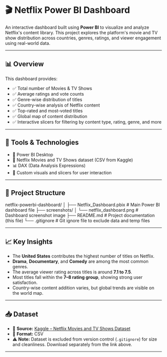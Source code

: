 # 🎬 Netflix Power BI Dashboard

An interactive dashboard built using **Power BI** to visualize and analyze Netflix's content library. This project explores the platform's movie and TV show distribution across countries, genres, ratings, and viewer engagement using real-world data.



---

## 📊 Overview

This dashboard provides:

- ✅ Total number of Movies & TV Shows
- ✅ Average ratings and vote counts
- ✅ Genre-wise distribution of titles
- ✅ Country-wise analysis of Netflix content
- ✅ Top-rated and most-voted titles
- ✅ Global map of content distribution
- ✅ Interactive slicers for filtering by content type, rating, genre, and more

---

## 🔧 Tools & Technologies

- 🧰 Power BI Desktop
- 📁 Netflix Movies and TV Shows dataset (CSV from Kaggle)
- 📊 DAX (Data Analysis Expressions)
- 🎨 Custom visuals and slicers for user interaction

---

## 📂 Project Structure

netflix-powerbi-dashboard/
│
├── Netflix_Dashboard.pbix # Main Power BI dashboard file
├── screenshots/
│ └── netflix_dashboard.png # Dashboard screenshot image
├── README.md # Project documentation (this file)
└── .gitignore # Git ignore file to exclude data and temp files


---

## 📈 Key Insights

- The **United States** contributes the highest number of titles on Netflix.
- **Drama**, **Documentary**, and **Comedy** are among the most common genres.
- The average viewer rating across titles is around **7.1 to 7.5**.
- Most titles fall within the **7–8 rating group**, showing strong user satisfaction.
- Country-wise content addition varies, but global trends are visible on the world map.

---

## 📥 Dataset

- 📍 **Source:** [Kaggle – Netflix Movies and TV Shows Dataset](https://www.kaggle.com/datasets/shivamb/netflix-shows)
- 📁 **Format:** CSV
- ⚠️ **Note:** Dataset is excluded from version control (`.gitignore`) for size and cleanliness. Download separately from the link above.

---

